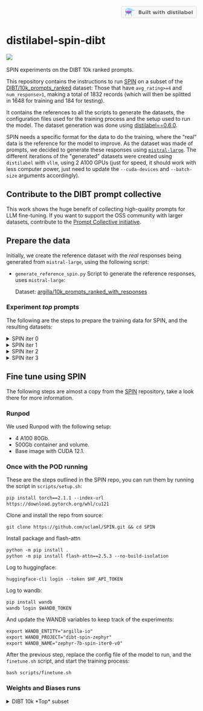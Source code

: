 <p align="right">
  <a href="https://github.com/argilla-io/distilabel">
    <img src="https://raw.githubusercontent.com/argilla-io/distilabel/main/docs/assets/distilabel-badge-light.png" alt="Built with Distilabel" width="200" height="32"/>
  </a>
</p>

# distilabel-spin-dibt

<div>
    <img src="https://cdn-uploads.huggingface.co/production/uploads/60420dccc15e823a685f2b03/aEzpD6gvn0xOrN2rNzpZI.webp"  width="50%" >
</div>


SPIN experiments on the DIBT 10k ranked prompts.

This repository contains the instructions to run [SPIN](https://github.com/uclaml/SPIN) on a subset of the [DIBT/10k_prompts_ranked](https://huggingface.co/datasets/DIBT/10k_prompts_ranked) dataset: Those that have `avg_rating>=4` and `num_response>1`, making a total of 1832 records (which will then be splitted in 1648 for training and 184 for testing).

It contains the references to all the scripts to generate the datasets, the configuration files used for the training process and the setup used to run the model. The dataset generation was done using [distilabel==0.6.0](https://github.com/argilla-io/distilabel).

SPIN needs a specific format for the data to do the training, where the "real" data is the reference for the model to improve. As the dataset was made of prompts, we decided to generate these responses using [`mistral-large`](https://docs.mistral.ai/platform/endpoints/). The different iterations of the "generated" datasets were created using `distilabel` with `vllm`, using 2 A100 GPUs (just for speed, it should work with less computer power, just need to update the `--cuda-devices` and `--batch-size` arguments accordingly).

## Contribute to the DIBT prompt collective
This work shows the huge benefit of collecting high-quality prompts for LLM fine-tuning. If you want to support the OSS community with larger datasets, contribute to the [Prompt Collective initiative](https://huggingface.co/spaces/DIBT/prompt-collective-dashboard).

## Prepare the data

Initially, we create the reference dataset with the *real* responses being generated from `mistral-large`, using the following script:

- `generate_reference_spin.py`
    Script to generate the reference responses, uses `mistral-large`:

    Dataset: [argilla/10k_prompts_ranked_with_responses](https://huggingface.co/datasets/argilla/10k_prompts_ranked_with_responses)

### Experiment *top* prompts

The following are the steps to prepare the training data for SPIN, and the resulting datasets:

<details><summary> SPIN iter 0 </summary><hr>

- `generate_iter_spin.py`
    Script to generate the initial "generated" responses, from the SFT model that will then be fine-tuned.

    Dataset: [argilla/10k_prompts_ranked_sft_zephyr](https://huggingface.co/datasets/argilla/10k_prompts_ranked_sft_zephyr)

    Run the following:

    ```console
    python generate_iter_spin.py \
        --hf-apikey $HF_API_TOKEN \
        --source-dataset "DIBT/10k_prompts_ranked" \
        --new-dataset "argilla/10k_prompts_ranked_sft_zephyr" \
        --model-name "alignment-handbook/zephyr-7b-sft-full" \
        --batch-size 128 \
        --cuda-devices "0,1"
    ```

- `prepare_for_training.py`
    Generates the dataset that will be directly ingested in the `SPINTrainer`.

    Dataset: [argilla/10k_prompts_top_SPIN_iter0](https://huggingface.co/datasets/argilla/10k_prompts_top_SPIN_iter0)

    Running the following python script: 

    ```console
    python prepare_for_training.py \
        --portion top \
        --target-dataset argilla/10k_prompts_SPIN_iter0_zephyr_top
    ```

</details>


<details><summary> SPIN iter 1 </summary><hr>


- `generate_iter_spin.py`

    Regenerates the "generated" responses from the model in the previous iteration:

    ```console
    python generate_iter_spin.py \
        --hf-apikey $HF_API_TOKEN \
        --source-dataset "argilla/10k_prompts_SPIN_iter0_zephyr_top" \
        --new-dataset "argilla/10k_prompts_SPIN_iter1_zephyr_top_generated" \
        --model-name "plaguss/zephyr-7b-spin-iter0-v0" \
        --batch-size 128 \
        --cuda-devices "0,1"
    ```

    Dataset: [argilla/10k_prompts_top_SPIN_iter1_generated](https://huggingface.co/datasets/argilla/10k_prompts_top_SPIN_iter1_generated)

- `transform_iter_generated.py`

    The script transforms the generated responses to the format expected by SPIN trainer:

    ```console
    python transform_iter_generated.py \
        --real-dataset "argilla/10k_prompts_ranked_with_responses" \
        --generated-dataset "argilla/10k_prompts_SPIN_iter1_zephyr_top_generated" \
        --new-dataset "argilla/10k_prompts_SPIN_iter1_zephyr_top"
    ```

</details>


<details><summary> SPIN iter 2 </summary><hr>


- `generate_iter_spin.py`

    Regenerates the "generated" responses from the model in the previous iteration:

    ```console
    python generate_iter_spin.py \
        --hf-apikey $HF_API_TOKEN \
        --source-dataset "argilla/10k_prompts_SPIN_iter0_zephyr_top" \
        --new-dataset "argilla/10k_prompts_SPIN_iter2_zephyr_top_generated" \
        --model-name "plaguss/zephyr-7b-spin-iter1-v0" \
        --batch-size 128 \
        --cuda-devices "0,1"
    ```

    Dataset: [argilla/10k_prompts_top_SPIN_iter2_generated](https://huggingface.co/datasets/argilla/10k_prompts_top_SPIN_iter2_generated)

- `transform_iter_generated.py`

    The script transforms the generated responses to the format expected by SPIN trainer:

    ```console
    python transform_iter_generated.py \
        --real-dataset "argilla/10k_prompts_ranked_with_responses" \
        --generated-dataset "argilla/10k_prompts_SPIN_iter2_zephyr_top_generated" \
        --new-dataset "argilla/10k_prompts_SPIN_iter2_zephyr_top"
    ```

</details>

<details><summary> SPIN iter 3 </summary><hr>

- `generate_iter_spin.py`

    Regenerates the "generated" responses from the model in the previous iteration:

    ```console
    python generate_iter_spin.py \
        --hf-apikey $HF_API_TOKEN \
        --source-dataset "argilla/10k_prompts_SPIN_iter0_zephyr_top" \
        --new-dataset "argilla/10k_prompts_SPIN_iter3_zephyr_top_generated" \
        --model-name "plaguss/zephyr-7b-spin-iter2-v0" \
        --batch-size 128 \
        --cuda-devices "0,1"
    ```

    Dataset: [argilla/10k_prompts_top_SPIN_iter3_generated](https://huggingface.co/datasets/argilla/10k_prompts_top_SPIN_iter3_generated)

- `transform_iter_generated.py`

    The script transforms the generated responses to the format expected by SPIN trainer:

    ```console
    python transform_iter_generated.py \
        --real-dataset "argilla/10k_prompts_ranked_with_responses" \
        --generated-dataset "argilla/10k_prompts_SPIN_iter3_zephyr_top_generated" \
        --new-dataset "argilla/10k_prompts_SPIN_iter3_zephyr_top"
    ```

</details>


## Fine tune using SPIN

The following steps are almost a copy from the [SPIN](https://github.com/uclaml/SPIN) repository, take a look there for more information.

### Runpod

We used Runpod with the following setup:

- 4 A100 80Gb.
- 500Gb container and volume.
- Base image with CUDA 12.1.

### Once with the POD running

These are the steps outlined in the SPIN repo, you can run them by running the script in `scripts/setup.sh`:

```console
pip install torch==2.1.1 --index-url https://download.pytorch.org/whl/cu121
```

Clone and install the repo from source:

```console
git clone https://github.com/uclaml/SPIN.git && cd SPIN
```

Install package and flash-attn

```console
python -m pip install .
python -m pip install flash-attn==2.5.3 --no-build-isolation
```

Log to huggingface:

```console
huggingface-cli login --token $HF_API_TOKEN
```

Log to wandb:

```console
pip install wandb
wandb login $WANDB_TOKEN
```

And update the WANDB variables to keep track of the experiments:

```console
export WANDB_ENTITY="argilla-io"
export WANDB_PROJECT="dibt-spin-zephyr"
export WANDB_NAME="zephyr-7b-spin-iter0-v0"
```

After the previous step, replace the config file of the model to run, and the `finetune.sh` script, and start the training process:

```console
bash scripts/finetune.sh
```

### Weights and Biases runs

<details><summary> DIBT 10k *Top* subset </summary><hr>

- [argilla-io/dibt-top-spin-iter0-zephyr](https://wandb.ai/argilla-io/dibt-spin-zephyr/runs/439olh1m?nw=nwuserplagussargilla)

- [argilla-io/dibt-top-spin-iter1-zephyr](https://wandb.ai/argilla-io/dibt-spin-zephyr/runs/q938reyu?nw=nwuserplagussargilla)

- [argilla-io/dibt-top-spin-iter2-zephyr](https://wandb.ai/argilla-io/dibt-spin-zephyr/runs/q40amnp0?nw=nwuserplagussargilla)

- [argilla-io/dibt-top-spin-iter3-zephyr](https://wandb.ai/argilla-io/dibt-spin-zephyr/runs/u8znanpw?nw=nwuserplagussargilla)

</details>
